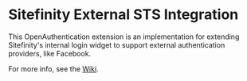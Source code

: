 Sitefinity External STS Integration
=======
This OpenAuthentication extension is an implementation for extending Sitefinity's internal login widget to support external authentication providers, like Facebook.

For more info, see the [Wiki](https://github.com/Sitefinity/Sitefinity-External-STS-Integration/wiki).
